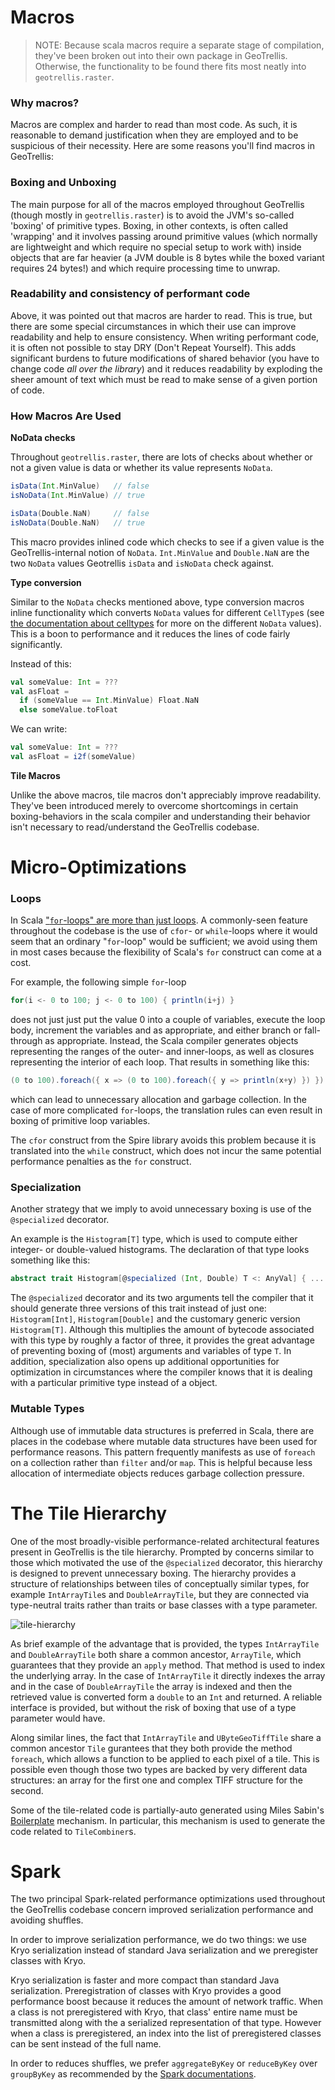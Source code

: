 Macros
======

> NOTE: Because scala macros require a separate stage of compilation, they've
> been broken out into their own package in GeoTrellis. Otherwise, the
> functionality to be found there fits most neatly into
> `geotrellis.raster`.

<h3>Why macros?</h3>

Macros are complex and harder to read than most code. As such, it is
reasonable to demand justification when they are employed and to be
suspicious of their necessity. Here are some reasons you'll find macros in
GeoTrellis:

<h3>Boxing and Unboxing</h3>

The main purpose for all of the macros employed throughout GeoTrellis
(though mostly in `geotrellis.raster`) is to avoid the JVM's so-called
'boxing' of primitive types. Boxing, in other contexts, is often called
'wrapping' and it involves passing around primitive values (which normally
are lightweight and which require no special setup to work with) inside
objects that are far heavier (a JVM double is 8 bytes while the boxed
variant requires 24 bytes!) and which require processing time to unwrap.

<h3>Readability and consistency of performant code</h3>

Above, it was pointed out that macros are harder to read. This is true, but
there are some special circumstances in which their use can improve
readability and help to ensure consistency. When writing performant code, it
is often not possible to stay DRY (Don't Repeat Yourself). This adds
significant burdens to future modifications of shared behavior (you have to
change code *all over the library*) and it reduces readability by exploding
the sheer amount of text which must be read to make sense of a given portion
of code.

<h3>How Macros Are Used</h3>

**NoData checks**

Throughout `geotrellis.raster`, there are lots of checks about whether or
not a given value is data or whether its value represents `NoData`.

```scala
isData(Int.MinValue)   // false
isNoData(Int.MinValue) // true

isData(Double.NaN)     // false
isNoData(Double.NaN)   // true
```

This macro provides inlined code which checks to see if a given value is the
GeoTrellis-internal notion of `NoData`. `Int.MinValue` and `Double.NaN` are
the two `NoData` values Geotrellis `isData` and `isNoData` check against.


**Type conversion**

Similar to the `NoData` checks mentioned above, type conversion macros
inline functionality which converts `NoData` values for different
`CellType`s (see [the documentation about celltypes](../guide/core-concepts.md#cell-types)
for more on the different `NoData` values). This is a boon to performance
and it reduces the lines of code fairly significantly.

Instead of this:

```scala
val someValue: Int = ???
val asFloat =
  if (someValue == Int.MinValue) Float.NaN
  else someValue.toFloat
```

We can write:
```scala
val someValue: Int = ???
val asFloat = i2f(someValue)
```

**Tile Macros**

Unlike the above macros, tile macros don't appreciably improve readability.
They've been introduced merely to overcome shortcomings in certain
boxing-behaviors in the scala compiler and understanding their behavior
isn't necessary to read/understand the GeoTrellis codebase.

Micro-Optimizations
===================

<h3>Loops</h3>

In Scala ["`for`-loops" are more than just
loops](http://docs.scala-lang.org/tutorials/FAQ/yield.html). A commonly-seen
feature throughout the codebase is the use of `cfor`- or `while`-loops where
it would seem that an ordinary "`for`-loop" would be sufficient; we avoid
using them in most cases because the flexibility of Scala's `for` construct
can come at a cost.

For example, the following simple `for`-loop

```scala
for(i <- 0 to 100; j <- 0 to 100) { println(i+j) }
```

does not just just put the value 0 into a couple of variables, execute the
loop body, increment the variables and as appropriate, and either branch or
fall-through as appropriate. Instead, the Scala compiler generates objects
representing the ranges of the outer- and inner-loops, as well as closures
representing the interior of each loop. That results in something like this:

```scala
(0 to 100).foreach({ x => (0 to 100).foreach({ y => println(x+y) }) })
```

which can lead to unnecessary allocation and garbage collection. In the case
of more complicated `for`-loops, the translation rules can even result in
boxing of primitive loop variables.

The `cfor` construct from the Spire library avoids this problem because it
is translated into the `while` construct, which does not incur the same
potential performance penalties as the `for` construct.

<h3>Specialization</h3>

Another strategy that we imply to avoid unnecessary boxing is use of the
`@specialized` decorator.

An example is the `Histogram[T]` type, which is used to compute either
integer- or double-valued histograms. The declaration of that type looks
something like this:

```scala
abstract trait Histogram[@specialized (Int, Double) T <: AnyVal] { ... }
```

The `@specialized` decorator and its two arguments tell the compiler that it
should generate three versions of this trait instead of just one:
`Histogram[Int]`, `Histogram[Double]` and the customary generic version
`Histogram[T]`. Although this multiplies the amount of bytecode associated
with this type by roughly a factor of three, it provides the great advantage
of preventing boxing of (most) arguments and variables of type `T`. In
addition, specialization also opens up additional opportunities for
optimization in circumstances where the compiler knows that it is dealing
with a particular primitive type instead of a object.

<h3>Mutable Types</h3>

Although use of immutable data structures is preferred in Scala, there are
places in the codebase where mutable data structures have been used for
performance reasons. This pattern frequently manifests as use of `foreach`
on a collection rather than `filter` and/or `map`. This is helpful because
less allocation of intermediate objects reduces garbage collection pressure.

The Tile Hierarchy
==================

One of the most broadly-visible performance-related architectural features
present in GeoTrellis is the tile hierarchy. Prompted by concerns similar to
those which motivated the use of the `@specialized` decorator, this
hierarchy is designed to prevent unnecessary boxing. The hierarchy provides
a structure of relationships between tiles of conceptually similar types,
for example `IntArrayTile`s and `DoubleArrayTile`, but they are connected
via type-neutral traits rather than traits or base classes with a type
parameter.

![tile-hierarchy](../guide/images/tile-hierarchy.png)

As brief example of the advantage that is provided, the types `IntArrayTile`
and `DoubleArrayTile` both share a common ancestor, `ArrayTile`, which
guarantees that they provide an `apply` method. That method is used to index
the underlying array. In the case of `IntArrayTile` it directly indexes the
array and in the case of `DoubleArrayTile` the array is indexed and then the
retrieved value is converted form a `double` to an `Int` and returned. A
reliable interface is provided, but without the risk of boxing that use of a
type parameter would have.

Along similar lines, the fact that `IntArrayTile` and `UByteGeoTiffTile`
share a common ancestor `Tile` gurantees that they both provide the method
`foreach`, which allows a function to be applied to each pixel of a tile.
This is possible even though those two types are backed by very different
data structures: an array for the first one and complex TIFF structure for
the second.

Some of the tile-related code is partially-auto generated using Miles
Sabin's
[Boilerplate](https://github.com/geotrellis/geotrellis/blob/master/project/Boilerplate.scala)
mechanism. In particular, this mechanism is used to generate the code
related to `TileCombiner`s.

Spark
=====

The two principal Spark-related performance optimizations used throughout
the GeoTrellis codebase concern improved serialization performance and
avoiding shuffles.

In order to improve serialization performance, we do two things: we use Kryo
serialization instead of standard Java serialization and we preregister
classes with Kryo.

Kryo serialization is faster and more compact than standard Java
serialization. Preregistration of classes with Kryo provides a good
performance boost because it reduces the amount of network traffic. When a
class is not preregistered with Kryo, that class' entire name must be
transmitted along with the a serialized representation of that type. However
when a class is preregistered, an index into the list of preregistered
classes can be sent instead of the full name.

In order to reduces shuffles, we prefer `aggregateByKey` or `reduceByKey`
over `groupByKey` as recommended by the
[Spark documentations](http://spark.apache.org/docs/latest/programming-guide.html#transformations).
